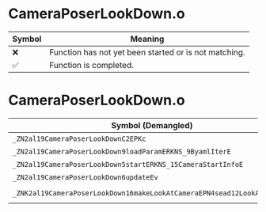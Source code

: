 # CameraPoserLookDown.o
| Symbol | Meaning 
| ------------- | ------------- 
| :x: | Function has not yet been started or is not matching. 
| :white_check_mark: | Function is completed. 


# CameraPoserLookDown.o
| Symbol (Demangled) | Symbol (Mangled) | Decompiled? |
| ------------- |  ------------- | ------------- |
| `_ZN2al19CameraPoserLookDownC2EPKc` | `al::CameraPoserLookDown::CameraPoserLookDown(char const*)` | :white_check_mark: |
| `_ZN2al19CameraPoserLookDown9loadParamERKNS_9ByamlIterE` | `al::CameraPoserLookDown::loadParam(al::ByamlIter const&)` | :white_check_mark: |
| `_ZN2al19CameraPoserLookDown5startERKNS_15CameraStartInfoE` | `al::CameraPoserLookDown::start(al::CameraStartInfo const&)` | :white_check_mark: |
| `_ZN2al19CameraPoserLookDown6updateEv` | `al::CameraPoserLookDown::update(void)` | :white_check_mark: |
| `_ZNK2al19CameraPoserLookDown16makeLookAtCameraEPN4sead12LookAtCameraE` | `al::CameraPoserLookDown::makeLookAtCamera(sead::LookAtCamera *)const` | :white_check_mark: |
